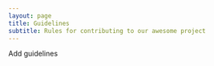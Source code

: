 ```yaml
---
layout: page
title: Guidelines
subtitle: Rules for contributing to our awesome project
---
```


Add guidelines
